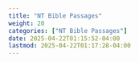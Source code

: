```yaml
---
title: "NT Bible Passages"
weight: 20
categories: ["NT Bible Passages"]
date: 2025-04-22T01:15:52-04:00
lastmod: 2025-04-22T01:17:28-04:00
---
```

